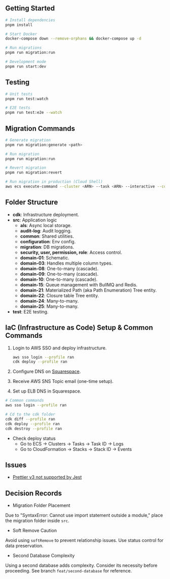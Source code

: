 ## Getting Started

```bash
# Install dependencies
pnpm install

# Start Docker
docker-compose down --remove-orphans && docker-compose up -d

# Run migrations
pnpm run migration:run

# Development mode
pnpm run start:dev
```

## Testing

```bash
# Unit tests
pnpm run test:watch

# E2E tests
pnpm run test:e2e --watch
```

## Migration Commands

```bash
# Generate migration
pnpm run migration:generate <path>

# Run migration
pnpm run migration:run

# Revert migration
pnpm run migration:revert

# Run migration in production (Cloud Shell)
aws ecs execute-command --cluster <ARN> --task <ARN> --interactive --command "/bin/sh"
```

## Folder Structure

- **cdk**: Infrastructure deployment.
- **src**: Application logic
  - **als**: Async local storage.
  - **audit-log**: Audit logging.
  - **common**: Shared utilities.
  - **configuration**: Env config.
  - **migration**: DB migrations.
  - **security, user, permission, role**: Access control.
  - **domain-01**: Schematic.
  - **domain-03**: Handles multiple column types.
  - **domain-08**: One-to-many (cascade).
  - **domain-09**: One-to-many (cascade).
  - **domain-10**: One-to-many (cascade).
  - **domain-15**: Queue management with BullMQ and Redis.
  - **domain-21**: Materialized Path (aka Path Enumeration) Tree entity.
  - **domain-22**: Closure table Tree entity.
  - **domain-24**: Many-to-many.
  - **domain-25**: Many-to-many.
- **test**: E2E testing.

## IaC (Infrastructure as Code) Setup & Common Commands

1. Login to AWS SSO and deploy infrastructure.

   ```bash
   aws sso login --profile ran
   cdk deploy --profile ran
   ```

2. Configure DNS on [Squarespace](https://account.squarespace.com).
3. Receive AWS SNS Topic email (one-time setup).
4. Set up ELB DNS in Squarespace.

```bash
# Common commands
aws sso login --profile ran

# Cd to the cdk folder
cdk diff --profile ran
cdk deploy --profile ran
cdk destroy --profile ran
```

- Check deploy status
  - Go to ECS -> Clusters -> Tasks -> Task ID -> Logs
  - Go to CloudFormation -> Stacks -> Stack ID -> Events

## Issues

- [Prettier v3 not supported by Jest](https://jestjs.io/docs/configuration/#prettierpath-string)

## Decision Records

- Migration Folder Placement

Due to "SyntaxError: Cannot use import statement outside a module," place the migration folder inside `src`.

- Soft Remove Caution

Avoid using `softRemove` to prevent relationship issues. Use status control for data preservation.

- Second Database Complexity

Using a second database adds complexity. Consider its necessity before proceeding. See branch `feat/second-database` for reference.
